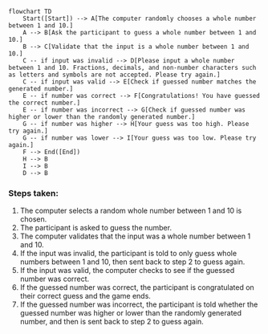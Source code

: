 ```mermaid
flowchart TD
    Start([Start]) --> A[The computer randomly chooses a whole number between 1 and 10.]
    A --> B[Ask the participant to guess a whole number between 1 and 10.]
    B --> C[Validate that the input is a whole number between 1 and 10.]
    C -- if input was invalid --> D[Please input a whole number between 1 and 10. Fractions, decimals, and non-number characters such as letters and symbols are not accepted. Please try again.]
    C -- if input was valid --> E[Check if guessed number matches the generated number.]
    E -- if number was correct --> F[Congratulations! You have guessed the correct number.]
    E -- if number was incorrect --> G[Check if guessed number was higher or lower than the randomly generated number.]
    G -- if number was higher --> H[Your guess was too high. Please try again.]
    G -- if number was lower --> I[Your guess was too low. Please try again.]
    F --> End([End])
    H --> B
    I --> B
    D --> B
```
### Steps taken:
1. The computer selects a random whole number between 1 and 10 is chosen.
2. The participant is asked to guess the number.
3. The computer validates that the input was a whole number between 1 and 10.
4. If the input was invalid, the participant is told to only guess whole numbers between 1 and 10, then sent back to step 2 to guess again.
5. If the input was valid, the computer checks to see if the guessed number was correct.
6. If the guessed number was correct, the participant is congratulated on their correct guess and the game ends.
7. If the guessed number was incorrect, the participant is told whether the guessed number was higher or lower than the randomly generated number, and then is sent back to step 2 to guess again.

